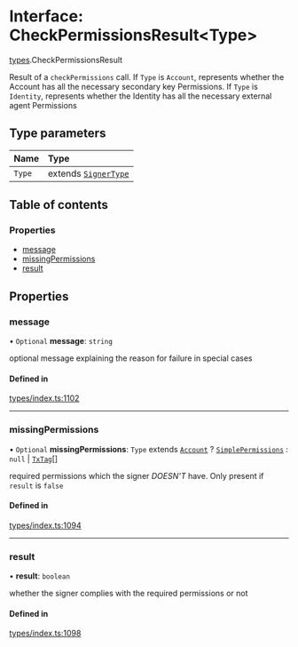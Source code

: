 # Interface: CheckPermissionsResult<Type\>

[types](../wiki/types).CheckPermissionsResult

Result of a `checkPermissions` call. If `Type` is `Account`, represents whether the Account
  has all the necessary secondary key Permissions. If `Type` is `Identity`, represents whether the
  Identity has all the necessary external agent Permissions

## Type parameters

| Name | Type |
| :------ | :------ |
| `Type` | extends [`SignerType`](../wiki/types.SignerType) |

## Table of contents

### Properties

- [message](../wiki/types.CheckPermissionsResult#message)
- [missingPermissions](../wiki/types.CheckPermissionsResult#missingpermissions)
- [result](../wiki/types.CheckPermissionsResult#result)

## Properties

### message

• `Optional` **message**: `string`

optional message explaining the reason for failure in special cases

#### Defined in

[types/index.ts:1102](https://github.com/PolymeshAssociation/polymesh-sdk/blob/079537ad/src/types/index.ts#L1102)

___

### missingPermissions

• `Optional` **missingPermissions**: `Type` extends [`Account`](../wiki/types.SignerType#account) ? [`SimplePermissions`](../wiki/types.SimplePermissions) : ``null`` \| [`TxTag`](../wiki/generated.types#txtag)[]

required permissions which the signer *DOESN'T* have. Only present if `result` is `false`

#### Defined in

[types/index.ts:1094](https://github.com/PolymeshAssociation/polymesh-sdk/blob/079537ad/src/types/index.ts#L1094)

___

### result

• **result**: `boolean`

whether the signer complies with the required permissions or not

#### Defined in

[types/index.ts:1098](https://github.com/PolymeshAssociation/polymesh-sdk/blob/079537ad/src/types/index.ts#L1098)
